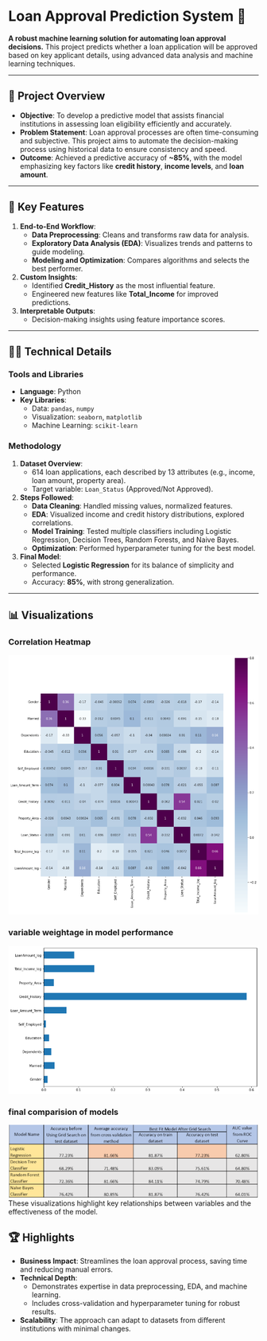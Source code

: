 

# Loan Approval Prediction System 🏦

**A robust machine learning solution for automating loan approval decisions.** This project predicts whether a loan application will be approved based on key applicant details, using advanced data analysis and machine learning techniques. 

---

## 📌 Project Overview
- **Objective**: To develop a predictive model that assists financial institutions in assessing loan eligibility efficiently and accurately.
- **Problem Statement**: Loan approval processes are often time-consuming and subjective. This project aims to automate the decision-making process using historical data to ensure consistency and speed.
- **Outcome**: Achieved a predictive accuracy of **~85%**, with the model emphasizing key factors like **credit history**, **income levels**, and **loan amount**.

---

## 🎯 Key Features
1. **End-to-End Workflow**:
   - **Data Preprocessing**: Cleans and transforms raw data for analysis.
   - **Exploratory Data Analysis (EDA)**: Visualizes trends and patterns to guide modeling.
   - **Modeling and Optimization**: Compares algorithms and selects the best performer.
2. **Custom Insights**:
   - Identified **Credit_History** as the most influential feature.
   - Engineered new features like **Total_Income** for improved predictions.
3. **Interpretable Outputs**:
   - Decision-making insights using feature importance scores.

---

## 🧑‍💻 Technical Details
### Tools and Libraries
- **Language**: Python
- **Key Libraries**: 
  - Data: `pandas`, `numpy`
  - Visualization: `seaborn`, `matplotlib`
  - Machine Learning: `scikit-learn`

### Methodology
1. **Dataset Overview**:
   - 614 loan applications, each described by 13 attributes (e.g., income, loan amount, property area).
   - Target variable: `Loan_Status` (Approved/Not Approved).
2. **Steps Followed**:
   - **Data Cleaning**: Handled missing values, normalized features.
   - **EDA**: Visualized income and credit history distributions, explored correlations.
   - **Model Training**: Tested multiple classifiers including Logistic Regression, Decision Trees, Random Forests, and Naive Bayes.
   - **Optimization**: Performed hyperparameter tuning for the best model.
3. **Final Model**:
   - Selected **Logistic Regression** for its balance of simplicity and performance.
   - Accuracy: **85%**, with strong generalization.

---

## 📊 Visualizations

### Correlation Heatmap
![Correlation Heatmap](https://github.com/Asawari-Nannaware/loan-approval-prediction-with-machine-learning-python/blob/main/heatmap.png)

### variable weightage in model performance
![variable weightage in model performance](https://github.com/Asawari-Nannaware/loan-approval-prediction-with-machine-learning-python/blob/main/variable_weightage_in_model_performance.png)

### final comparision of models
![final comparision of models](https://github.com/Asawari-Nannaware/loan-approval-prediction-with-machine-learning-python/blob/main/final%20comparision.png)
These visualizations highlight key relationships between variables and the effectiveness of the model.

## 🏆 Highlights 
- **Business Impact**: Streamlines the loan approval process, saving time and reducing manual errors.
- **Technical Depth**: 
  - Demonstrates expertise in data preprocessing, EDA, and machine learning.
  - Includes cross-validation and hyperparameter tuning for robust results.
- **Scalability**: The approach can adapt to datasets from different institutions with minimal changes.



